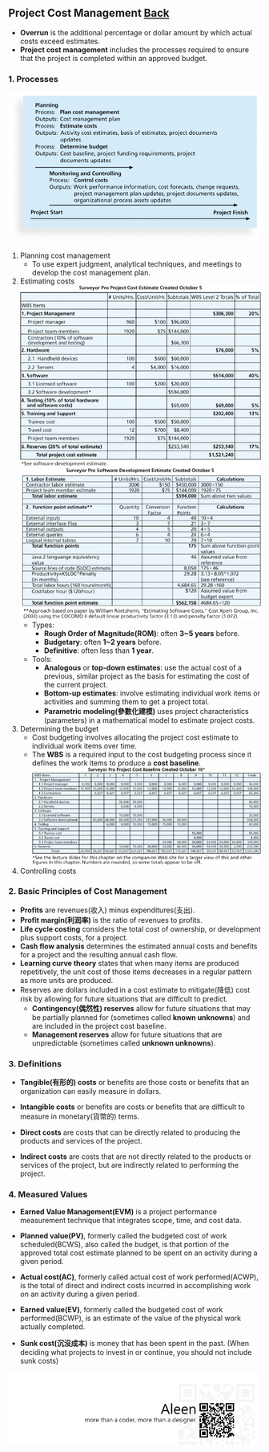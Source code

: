 ## Project Cost Management	[Back](./../projectManagement.md)

-  **Overrun** is the additional percentage or dollar amount by which actual costs exceed estimates.
- **Project cost management** includes the processes required to ensure that the project is completed within an approved budget.

### 1. Processes

<img src="./processes.png">

1. Planning cost management
    - To use expert judgment, analytical techniques, and meetings to develop the cost management plan.
2. Estimating costs <img src="./cost_estimate.png"> <img src="./software_development_estimate.png">
    - Types:
        - **Rough Order of Magnitude(ROM)**: often **3~5 years** before.
        - **Budgetary**: often **1~2 years** before.
        - **Definitive**: often less than **1 year**.
    - Tools:
        - **Analogous** or **top-down estimates**: use the actual cost of a previous, similar project as the basis for estimating the cost of the current project.
        - **Bottom-up estimates**: involve estimating individual work items or activities and summing them to get a project total.
        - **Parametric modeling(參數化建模)** uses project characteristics (parameters) in a mathematical model to estimate project costs. 
3. Determining the budget
    - Cost budgeting involves allocating the project cost estimate to individual work items over time.
    - The **WBS** is a required input to the cost budgeting process since it defines the work items to produce a **cost baseline**. <img src="./cost_baseline.png">
4. Controlling costs

### 2. Basic Principles of Cost Management

- **Profits** are revenues(收入) minus expenditures(支出).
- **Profit margin(利润率)** is the ratio of revenues to profits.
- **Life cycle costing** considers the total cost of ownership, or development plus support costs, for a project.
- **Cash flow analysis** determines the estimated annual costs and benefits for a project and the resulting annual cash flow.
- **Learning curve theory** states that when many items are produced repetitively, the unit cost of those items decreases in a regular pattern as more units are produced.
- Reserves are dollars included in a cost estimate to mitigate(降低) cost risk by allowing for future situations that are difficult to predict.
    - **Contingency(偶然性) reserves** allow for future situations that may be partially planned for (sometimes called **known unknowns**) and are included in the project cost baseline.
    - **Management reserves** allow for future situations that are unpredictable (sometimes called **unknown unknowns**).

### 3. Definitions

- **Tangible(有形的) costs** or benefits are those costs or benefits that an organization can easily measure in dollars.
- **Intangible costs** or benefits are costs or benefits that are difficult to measure in monetary(貨幣的) terms.


- **Direct costs** are costs that can be directly related to producing the products and services of the project.
- **Indirect costs** are costs that are not directly related to the products or services of the project, but are indirectly related to performing the project.

### 4. Measured Values

- **Earned Value Management(EVM)** is a project performance measurement technique that integrates scope, time, and cost data.
- **Planned value(PV)**, formerly called the budgeted cost of work scheduled(BCWS), also called the budget, is that portion of the approved total cost estimate planned to be spent on an activity during a given period.
- **Actual cost(AC)**, formerly called actual cost of work performed(ACWP), is the total of direct and indirect costs incurred in accomplishing work on an activity during a given period.
- **Earned value(EV)**, formerly called the budgeted cost of work performed(BCWP), is an estimate of the value of the physical work actually completed.


- **Sunk cost(沉沒成本)** is money that has been spent in the past. (When deciding what projects to invest in or continue, you should not include sunk costs)

<a href="http://aleen42.github.io/" target="_blank" ><img src="./../../pic/tail.gif"></a>
